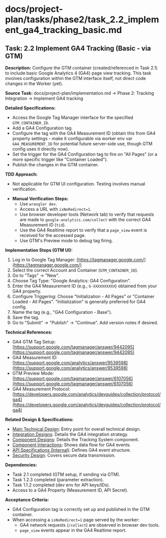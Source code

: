 # docs/project-plan/tasks/phase2/task_2.2_implement_ga4_tracking_basic.md

## Task: 2.2 Implement GA4 Tracking (Basic - via GTM)

**Description:**
Configure the GTM container (created/referenced in Task 2.1) to include basic Google Analytics 4 (GA4) page view tracking. This task involves configuration within the GTM interface itself, not direct code changes in the Worker (yet).

**Source Task:**
docs/project-plan/implementation.md -> Phase 2: Tracking Integration -> Implement GA4 tracking

**Detailed Specifications:**
- Access the Google Tag Manager interface for the specified `GTM_CONTAINER_ID`.
- Add a GA4 Configuration tag.
- Configure the tag with the GA4 Measurement ID (obtain this from GA4 property settings - make it configurable via worker env var `GA4_MEASUREMENT_ID` for potential future server-side use, though GTM config uses it directly now).
- Set the trigger for the GA4 Configuration tag to fire on "All Pages" (or a more specific trigger like "Container Loaded").
- Publish the changes in the GTM container.

**TDD Approach:**
- Not applicable for GTM UI configuration. Testing involves manual verification.
*   **Manual Verification Steps:**
    *   Use `wrangler dev`.
    *   Access a URL with `isNoRedirect=1`.
    *   Use browser developer tools (Network tab) to verify that requests are made to `google-analytics.com/collect` with the correct GA4 Measurement ID (`tid`).
    *   Use the GA4 Realtime report to verify that a `page_view` event is received for the accessed page.
    *   Use GTM's Preview mode to debug tag firing.

**Implementation Steps (GTM UI):**
1.  Log in to Google Tag Manager: [https://tagmanager.google.com/](https://tagmanager.google.com/)
2.  Select the correct Account and Container (`GTM_CONTAINER_ID`).
3.  Go to "Tags" -> "New".
4.  Choose Tag Type: "Google Analytics: GA4 Configuration".
5.  Enter the GA4 Measurement ID (e.g., `G-XXXXXXXXXX`) obtained from your GA4 property.
6.  Configure Triggering: Choose "Initialization - All Pages" or "Container Loaded - All Pages". "Initialization" is generally preferred for GA4 config.
7.  Name the tag (e.g., "GA4 Configuration - Base").
8.  Save the tag.
9.  Go to "Submit" -> "Publish" -> "Continue". Add version notes if desired.

**Technical References:**
- GA4 GTM Tag Setup: [https://support.google.com/tagmanager/answer/9442095](https://support.google.com/tagmanager/answer/9442095)
- GA4 Measurement ID: [https://support.google.com/analytics/answer/9539598](https://support.google.com/analytics/answer/9539598)
- GTM Preview Mode: [https://support.google.com/tagmanager/answer/6107056](https://support.google.com/tagmanager/answer/6107056)
- GA4 Measurement Protocol: [https://developers.google.com/analytics/devguides/collection/protocol/ga4](https://developers.google.com/analytics/devguides/collection/protocol/ga4)

**Related Design & Specifications:**
- [Main Technical Design](../../../technical-design/DESIGN.md): Entry point for overall technical design.
- [Integration Designs](../../../technical-design/integration_designs.md): Details the GA4 integration strategy.
- [Component Designs](../../../technical-design/component_designs.md): Details the Tracking System component.
- [Component Interactions](../../../technical-design/component_interactions.md): Shows data flow for GA4 events.
- [API Specifications (Internal)](../../../technical-design/api_specifications.md): Defines GA4 event structure.
- [Security Design](../../../technical-design/security_design.md): Covers secure data transmission.

**Dependencies:**
- Task 2.1 completed (GTM setup, if sending via GTM).
- Task 1.2.3 completed (parameter extraction).
- Task 1.1.2 completed (dev env for API keys/IDs).
- Access to a GA4 Property (Measurement ID, API Secret).

**Acceptance Criteria:**
- GA4 Configuration tag is correctly set up and published in the GTM container.
- When accessing a `isNoRedirect=1` page served by the worker:
    - GA4 network requests (`/collect`) are observed in browser dev tools.
    - `page_view` events appear in the GA4 Realtime report. 